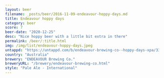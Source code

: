 ```yaml
---
layout: beer
filename: _posts/beer/2016-11-09-endeavour-hoppy-days.md
title: Endeavour hoppy days
category: beer
score: 7
beer-date: "2020-12-25"
desc: "Nice hoppy beer with a little bit extra in there"
permalink: /beer/:title.html
img: /img/list/endeavour-hoppy-days.jpeg
untappd: "https://untappd.com/b/endeavour-brewing-co--hoppy-days-xpa/3321263"
country: "Australia"
brewery: "ENDEAVOUR Brewing Co."
breweryURL: "/brewery/endeavour-brewing-co.html"
style: "Pale Ale - International"
---
```

